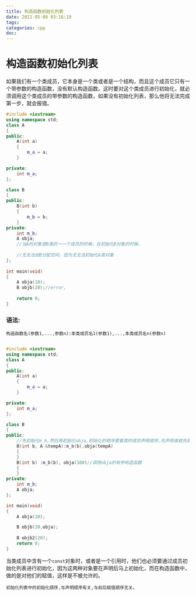 ```yaml
---
title: 构造函数初始化列表
date: 2021-05-08 03:16:19
tags:
categories: cpp
doc:
---
```


# 构造函数初始化列表

如果我们有一个类成员，它本身是一个类或者是一个结构，而且这个成员它只有一个带参数的构造函数，没有默认构造函数。这时要对这个类成员进行初始化，就必须调用这个类成员的带参数的构造函数，如果没有初始化列表，那么他将无法完成第一步，就会报错。



```c++
#include <iostream>
using namespace std;
class A
{
public:
	A(int a)
	{
		m_a = a;
	}

private:
	int m_a;
};

class B
{
public:
	B(int b)
	{
		m_b = b;
	}
private:
	int m_b;
	A obja;
	//当A的对象是B类的⼀一个成员的时候，在初始化B对象的时候，
	
	//⽆无法给B分配空间，因为⽆无法初始化A类对象
};
		
int main(void)
{
	A obja(10);
	B objb(20);//error,
	
	return 0;
}
```

### 语法:

`构造函数名(参数1,...,参数n):本类成员名1(参数1),...,本类成员名n(参数n)`

```c++

#include <iostream>
using namespace std;
class A
{
public:
	A(int a)
	{
		m_a = a;
	}

private:
	int m_a;
};

class B
{
public:
    //先初始化m_b,然后再初始化obja,初始化的顺序要看类的成员声明顺序,先声明谁就先初始化谁
	B(int b, A &tempA):m_b(b),obja(tempA)
	{
	}
	B(int b) :m_b(b), obja(100)//调用obja的有参构造函数
	{
	}
private:
	int m_b;
	A obja;
};

int main(void)
{
	A obja(10);

	B objb(20,obja);
	
	B objb2(20);
	return 0;
}
```





当类成员中含有一个`const`对象时，或者是一个引用时，他们也必须要通过成员初始化列表进行初始化，因为这两种对象要在声明后马上初始化，而在构造函数中，做的是对他们的赋值，这样是不被允许的。

`初始化列表中的初始化顺序,与声明顺序有关,与前后赋值顺序无关。`